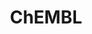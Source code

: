 ---
bigquery: https://console.cloud.google.com/bigquery?p=patents-public-data&d=ebi_chembl&page=dataset
citation: '"The ChEMBL database in 2017." Anna Gaulton, Anne Hersey, Michał Nowotka,
  A Patrícia Bento, Jon Chambers, David Mendez, Prudence Mutowo, Francis Atkinson,
  Louisa J Bellis, Elena Cibrián-Uhalte, Mark Davies, Nathan Dedman, Anneli Karlsson,
  María Paula Magariños, John P Overington, George Papadatos, Ines Smit, Andrew R
  Leach Nucleic acids Research (2017) 45 (Database Issue), D945-D954'
contributors: European Bioinformatics Institute
cost: None
description: ChEMBL Data is a manually curated database of small molecules used in
  drug discovery, including information about existing patented drugs.
documentation: 'schema: https://www.ebi.ac.uk/chembl/db_schema


  '
last_edit: 04/09/2022, 20:59:49
location: https://console.cloud.google.com/marketplace/product/google_patents_public_datasets/chembl
maintained_by: EMBL-EBI, an outstation of European Molecular Biology Laboratory
related_publications: '

  ChEMBL: towards direct deposition of bioassay data.


  Mendez D, Gaulton A, Bento AP, Chambers J, De Veij M, Félix E, Magariños MP, Mosquera
  JF, Mutowo P, Nowotka M, Gordillo-Marañón M, Hunter F, Junco L, Mugumbate G, Rodriguez-Lopez
  M, Atkinson F, Bosc N, Radoux CJ, Segura-Cabrera A, Hersey A, Leach AR.


  — Nucleic Acids Res. 2019; 47(D1):D930-D940. doi: 10.1093/nar/gky1075

  '
schema_fields:
- parent_go_id
- comp_class_id
- cl_lincs_id
- doc_id
- ap_id
- standard_relation
- assay_tax_id
- src_description
- result_flag
- inorganic_flag
- updated_on
- assay_strain
- cell_source_tax_id
- met_comment
- nda_type
- actsm_id
- homologue
- tid
- withdrawn_country
- acd_most_bpka
- frac_code
- authors
- patent_expire_date
- annotation
- withdrawn_reason
- assay_test_type
- assay_cell_type
- biocomp_id
- src_short_name
- protein_class_synonym
- target_desc
- molecular_mechanism
- creation_date
- standard_units
- cell_source_organism
- target_mapping
- issue
- bao_id
- standard_flag
- hrac_class_id
- oral
- level3_description
- irac_class_id
- version
- std_act_id
- ddd_value
- tissue_id
- l7
- acd_logp
- component_id
- dosed_ingredient
- usan_stem_definition
- normal_range_min
- src_compound_id
- ref_url
- go_id
- assay_type
- substrate_record_id
- l4
- domain_name
- selectivity_comment
- start_position
- molecular_species
- journal
- mc_target_accession
- level4_description
- who_extra
- chembl_id
- data_validity_comment
- db_version
- targcomp_id
- protein_class_id
- indref_id
- assay_param_id
- standard_type
- parameter_type
- record_id
- cell_source_tissue
- confidence_score
- sequence_md5sum
- standard_inchi
- bao_endpoint
- activity_id
- value
- metref_id
- aromatic_rings
- warning_id
- first_approval
- efo_id
- atc_code
- src_id
- mechanism_comment
- class_level
- warning_type
- polymer_flag
- binding_site_comment
- assay_source
- mol_frac_id
- frac_class_id
- cell_description
- target_type
- usan_stem_id
- domain_type
- strength
- pathway_id
- mw_monoisotopic
- innovator_company
- organism
- ddd_id
- withdrawn_year
- l5
- mw_freebase
- site_name
- component_synonym
- hbd_lipinski
- level1_description
- alert_id
- efo_term
- product_id
- usan_stem
- upper_value
- protclasssyn_id
- subgroup
- first_page
- metabolite_record_id
- withdrawn_class
- chirality
- warnref_id
- helm_notation
- sei
- sequence
- source_domain_id
- mesh_id
- uo_units
- ass_cls_map_id
- isoform
- level1
- cx_most_apka
- full_molformula
- acd_most_apka
- num_ro5_violations
- cpd_str_alert_id
- doi
- compsyn_id
- chebi_par_id
- comments
- pubmed_id
- natural_product
- entity_id
- published_units
- stem_class
- sitecomp_id
- parameter_value
- mc_organism
- ddd_admr
- pchembl_value
- pref_name
- set_name
- publication_number
- standard_value
- rtb
- warning_country
- parent_id
- curation_comment
- qed_weighted
- log_id
- co_stem_id
- last_page
- ridx
- molregno
- ddd_units
- uberon_id
- assay_desc
- compd_id
- lle
- year
- num_alerts
- level2_description
- cx_logp
- job_id
- formulation_id
- ad_type
- ingredient
- hbd
- psa
- warning_description
- related_tid
- prod_pat_id
- synonyms
- mol_atc_id
- idx
- description
- mechanism_of_action
- research_stem
- warning_class
- variant_id
- definition
- priority
- short_name
- smid
- src_assay_id
- path
- assay_id
- acd_logd
- cx_most_bpka
- stem
- active_ingredient
- country
- company
- ro3_pass
- standard_upper_value
- potential_duplicate
- tbl
- comp_go_id
- confidence
- enzyme_tid
- mc_tax_id
- qudt_units
- aspect
- mesh_heading
- met_id
- orig_description
- active_molregno
- activity_comment
- l6
- drugind_id
- pathway_key
- mol_hrac_id
- alogp
- activity_count
- abstract
- caloha_id
- ddd_comment
- l3
- last_active
- toid
- drug_record_id
- site_residues
- relationship
- entity_type
- le
- name
- published_type
- full_mwt
- assay_category
- prediction_method
- domain_description
- syn_type
- hba
- class_type
- protein_class_desc
- parenteral
- mutation
- alert_name
- db_source
- units
- cell_name
- max_phase
- stat
- major_class
- drug_product_flag
- level3
- who_name
- mecref_id
- accession
- molfile
- molsyn_id
- disease_efficacy
- end_position
- parent_molregno
- level4
- hba_lipinski
- patent_use_code
- standard_inchi_key
- first_in_class
- withdrawn_flag
- topical
- therapeutic_flag
- heavy_atoms
- status
- action_type
- species_group_flag
- availability_type
- compound_name
- volume
- l2
- level2
- targrel_id
- irac_code
- label
- relationship_type
- standard_text_value
- curated_by
- assay_organism
- res_stem_id
- aidx
- cell_id
- assay_class_id
- met_conversion
- compound_key
- tax_id
- l8
- bao_format
- indication_class
- prodrug
- source
- rgid
- bei
- title
- num_lipinski_ro5_violations
- l1
- submission_date
- type
- patent_no
- cidx
- applicant_full_name
- updated_by
- clo_id
- cellosaurus_id
- mol_irac_id
- published_value
- cx_logd
- structure_type
- black_box_warning
- usan_substem
- as_id
- component_type
- assay_subcellular_fraction
- site_id
- cell_ontology_id
- bto_id
- level5
- relationship_desc
- text_value
- published_relation
- warning_year
- mc_target_type
- alert_set_id
- oc_id
- canonical_smiles
- predbind_id
- molecule_type
- max_phase_for_ind
- ref_id
- domain_id
- trade_name
- dosage_form
- previous_company
- assay_tissue
- enzyme_name
- direct_interaction
- relation
- normal_range_max
- mec_id
- delist_flag
- route
- approval_date
- smarts
- mc_target_name
- tid_fixed
- downgraded
- parent_type
- hrac_code
- doc_type
- usan_year
- patent_id
- ref_type
- drug_substance_flag
shortname: chembl
tags:
- biotechnology
- health
- chemical
- bioinformatics
- medical
terms_of_use: CC BY-SA 3.0
title: ChEMBL
uuid: e232a192-965c-4ec9-904c-155b6dfe56c5
---